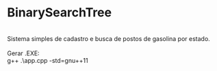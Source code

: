 # BinarySearchTree
<br>
Sistema simples de cadastro e busca de postos de gasolina por estado.
<br><br>
Gerar .EXE:<br>
g++ .\app.cpp -std=gnu++11
